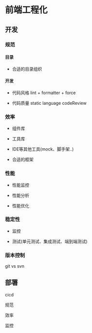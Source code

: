 # 前端工程化


## 开发

### 规范

#### 目录

* 合适的目录组织

#### 开发

* 代码风格 lint + formatter + force 

* 代码质量 static language  codeReview

### 效率

* 组件库

* 工具库

* IDE等其他工具(mock、脚手架..)

* 合适的框架

### 性能

* 性能监控

* 性能分析

* 性能优化


### 稳定性

* 监控

* 测试(单元测试、集成测试、端到端测试)

### 版本控制

git vs svn

## 部署

cicd 








规范

效率

监控
















































































































































































































































































































































































































































































































































































































































































































































































































































































































































































































































































































































































































































































































































































































































































































































































































































































































































































































































































































































































































































































































































































































































































































































































































































































































































































































































































































































































































































































































































































































































































































































































































































































































































































































































































































































































































































































































































































































































































































































































































































































































































































































































































































































































































































































































































































































































































































































































































































































































































































































































































































































































































































































































































































































































































































































































































































































































































































































































































































































































































































































































































































































































































































































































































































































































































































































































































































































































































































































































































































































































































































































































































































































































































































































































































































































































































































































































































































































































































































































































































































































































































































































































































































































































































































































































































































































































































































































































































































































































































































































































































































































































































































































































































































































































































































































































































































































































































































































































































































































































































































































































































































































































































































































































































































































































































































































































































































































































































































































































































































































































































































































































































































































































































































































































































































































































































































































































































































































































































































































































































































































































































































































































































































































































































































































































































































































































































































































































































































































































































































































































































































































































































































































































































































































































































































































































































































































































































































































































































































































































































































































































































































































































































































































































































































































































































































































































































































































































































































































































































































































































































































































































































































































































































































































































































































































































































































































































































































































































































































































































































































































































































































































































































































































































































































































































































































































































































































































































































































































































































































































































































































































































































































































































































































































































































































































































































































































































































































































































































































































































































































































































































































































































































































































































































































































































































































































































































































































































































































































































































































































































































































































































































































































































































































































































































































































































































































































































































































































































































































































































































































































































































































































































































































































































































































































































































































































































































































































































































































































































































































































































































































































































































































































































































































































































































































































































